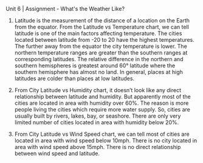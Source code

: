
Unit 6 | Assignment - What's the Weather Like?

1.	Latitude is the measurement of the distance of a location on the Earth from the equator. From the Latitude vs Temperature chart, we can tell latitude is one of the main factors affecting temperature. The cities located between latitude from -20 to 20 have the highest temperatures. The further away from the equator the city temperature is lower. The northern temperature ranges are greater than the southern ranges at corresponding latitudes. The relative difference in the northern and southern hemispheres is greatest around 60° latitude where the southern hemisphere has almost no land. In general, places at high latitudes are colder than places at low latitudes.

2.	From City Latitude vs Humidity chart, it doesn’t look like any direct relationship between latitude and humidity.  But apparently most of the cities are located in area with humidity over 60%. The reason is more people living the cities which require more water supply. So, cities are usually built by rivers, lakes, bay, or seashore. There are only very limited number of cities located in area with humidity below 20%.

3.	From City Latitude vs Wind Speed chart, we can tell most of cities are located in area with wind speed below 10mph. There is no city located in area with wind speed above 15mph. There is no direct relationship between wind speed and latitude. 

